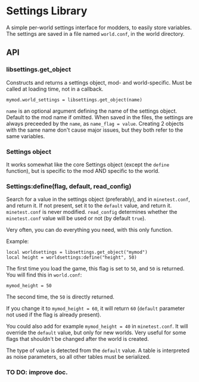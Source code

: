# Settings Library
A simple per-world settings interface for modders, to easily store variables.
The settings are saved in a file named `world.conf`, in the world directory.

## API
### libsettings.get_object
Constructs and returns a settings object, mod- and world-specific. Must be called at loading time, not in a callback.

```
mymod.world_settings = libsettings.get_object(name)
```
`name` is an optional argument defining the name of the settings object. Default to the mod name if omitted. When saved in the files, the settings are always preceeded by the `name`, as `name_flag = value`. Creating 2 objects with the same name don't cause major issues, but they both refer to the same variables.

### Settings object
It works somewhat like the core Settings object (except the `define` function), but is specific to the mod AND specific to the world.

### Settings:define(flag, default, read_config)
Search for a value in the settings object (preferably), and in `minetest.conf`, and return it. If not present, set it to the `default` value, and return it. `minetest.conf` is never modified.
`read_config` determines whether the `minetest.conf` value will be used or not (by default `true`).

Very often, you can do everything you need, with this only function.

Example:

```
local worldsettings = libsettings.get_object("mymod")
local height = worldsettings:define("height", 50)
```

The first time you load the game, this flag is set to `50`, and `50` is returned. You will find this in `world.conf`:

```
mymod_height = 50
```

The second time, the `50` is directly returned.

If you change it to `mymod_height = 60`, it will return `60` (`default` parameter not used if the flag is already present).

You could also add for example `mymod_height = 40` in `minetest.conf`. It will override the `default` value, but only for new worlds. Very useful for some flags that shouldn't be changed after the world is created.

The type of value is detected from the `default` value. A table is interpreted as noise parameters, so all other tables must be serialized.

### TO DO: improve doc.
